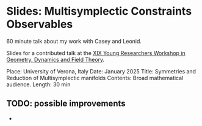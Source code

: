 # Slides: Multisymplectic Constraints Observables
60 minute talk about my work with Casey and Leonid.

Slides for a contributed talk at the [XIX Young Researchers Workshop in Geometry, Dynamics and Field Theory](https://sites.google.com/view/xix-yrw-verona/home?authuser=0).


Place: University of Verona, Italy
Date: January 2025
Title: Symmetries and Reduction of Multisymplectic manifolds
Contents: Broad mathematical audience.
Length: 30 min


## TODO: possible improvements
- 

